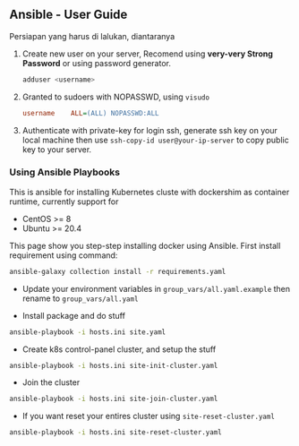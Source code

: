 ## Ansible - User Guide

Persiapan yang harus di lalukan, diantaranya

1. Create new user on your server, Recomend using **very-very Strong Password** or using password generator.  

    ```bash
    adduser <username>
    ```

2. Granted to sudoers with NOPASSWD, using `visudo`
    ```ini
    username    ALL=(ALL) NOPASSWD:ALL
    ```

3. Authenticate with private-key for login ssh, generate ssh key on your local machine then use `ssh-copy-id user@your-ip-server` to copy public key to your server.

### Using Ansible Playbooks

This is ansible for installing Kubernetes cluste with dockershim as container runtime, currently support for 

- CentOS >= 8
- Ubuntu >= 20.4

This page show you step-step installing docker using Ansible. First install requirement using command:

```bash
ansible-galaxy collection install -r requirements.yaml
```

- Update your environment variables in `group_vars/all.yaml.example` then rename to `group_vars/all.yaml`

- Install package and do stuff

```bash
ansible-playbook -i hosts.ini site.yaml
```

- Create k8s control-panel cluster, and setup the stuff

```bash
ansible-playbook -i hosts.ini site-init-cluster.yaml
```

- Join the cluster

```bash
ansible-playbook -i hosts.ini site-join-cluster.yaml
```

- If you want reset your entires cluster using `site-reset-cluster.yaml`

```bash
ansible-playbook -i hosts.ini site-reset-cluster.yaml
```